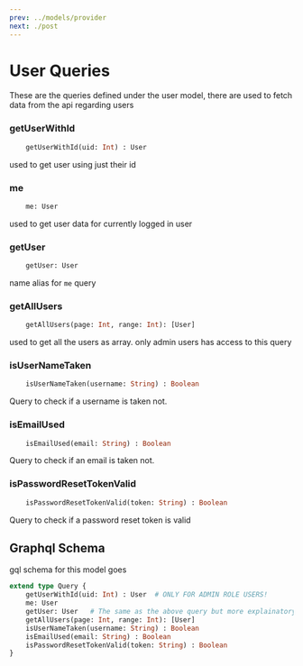 ```yaml
---
prev: ../models/provider
next: ./post
---
```


# User Queries
These are the queries defined under the user model, there are used to fetch data from the api regarding users

### getUserWithId
```graphql
    getUserWithId(uid: Int) : User
```
used to get user using just their id

### me
```graphql
    me: User
```
used to get user data for currently logged in user

### getUser
```graphql
    getUser: User
```
name alias for `me` query

### getAllUsers
```graphql
    getAllUsers(page: Int, range: Int): [User]
```
used to get all the users as array. only admin users has access to this query

### isUserNameTaken
```graphql
    isUserNameTaken(username: String) : Boolean
```
Query to check if a username is taken not.

### isEmailUsed
```graphql
    isEmailUsed(email: String) : Boolean
```
Query to check if an email is taken not.

### isPasswordResetTokenValid
```graphql
    isPasswordResetTokenValid(token: String) : Boolean
```
Query to check if a password reset token is valid

## Graphql Schema
gql schema for this model goes 
```graphql
extend type Query {
    getUserWithId(uid: Int) : User  # ONLY FOR ADMIN ROLE USERS!
    me: User
    getUser: User   # The same as the above query but more explainatory naming
    getAllUsers(page: Int, range: Int): [User]
    isUserNameTaken(username: String) : Boolean
    isEmailUsed(email: String) : Boolean
    isPasswordResetTokenValid(token: String) : Boolean
}
```
